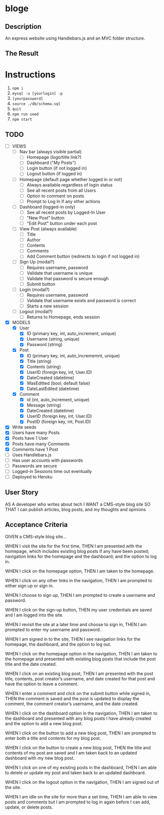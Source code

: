 # bloge

## Description
An express website using Handlebars.js and an MVC folder structure.

## The Result


# Instructions
1. `npm i`
2. `mysql -u [yourlogin] -p`
3. `[yourpassword]`
4. `source ./db/schema.sql`
5. `quit`
6. `npm run seed`
7. `npm start`


## TODO

- [ ] VIEWS
    - [ ] Nav bar (always visible partial)
        - [ ] Homepage (logo/title link?)
        - [ ] Dashboard ("My Posts")
        - [ ] Login button (if not logged in)
        - [ ] Logout button (if logged in)
    - [ ] Homepage (default page whether logged in or not)
        - [ ] Always available regardless of login status
        - [ ] See all recent posts from all Users
        - [ ] Option to comment on posts
        - [ ] Prompt to Log In if any other actions
    - [ ] Dashboard (logged-in only)
        - [ ] See all recent posts by Logged-In User
        - [ ] "New Post" button
        - [ ] "Edit Post" button under each post
    - [ ] View Post (always available)
        - [ ] Title
        - [ ] Author
        - [ ] Contents
        - [ ] Comments
        - [ ] Add Comment button (redirects to login if not logged in)
    - [ ] Sign Up (modal?)
        - [ ] Requires username, password
        - [ ] Validate that username is unique
        - [ ] Validate that password is secure enough
        - [ ] Submit button
    - [ ] Login (modal?)
        - [ ] Requires username, password
        - [ ] Validate that username exists and password is correct
        - [ ] Starts a new session
    - [ ] Logout (modal?)
        - [ ] Returns to Homepage, ends session
- [x] MODELS
    - [x] User
        - [x] ID (primary key, int, auto_increment, unique)
        - [x] Username (string, unique)
        - [x] Password (string)
    - [x] Post
        - [x] ID (primary key, int, auto_incrememnt, unique)
        - [x] Title (string)
        - [x] Contents (string)
        - [x] UserID (foreign key, int, User.ID)
        - [x] DateCreated (datetime)
        - [x] WasEditted (bool, default false)
        - [x] DateLastEdited (datetime)
    - [x] Comment
        - [x] id (int, auto_increment, unique)
        - [x] Message (string)
        - [x] DateCreated (datetime)
        - [x] UserID (foreign key, int, User.ID)
        - [x] PostID (foreign key, int, Post.ID)
- [x] Write seeds
- [x] Users have many Posts
- [x] Posts have 1 User
- [x] Posts have many Comments
- [x] Comments have 1 Post
- [ ] Uses Handlebars.js
- [ ] Has user accounts with passwords
- [ ] Passwords are secure
- [ ] Logged-in Sessions time out eventually
- [ ] Deployed to Heroku

## User Story
AS A developer who writes about tech
I WANT a CMS-style blog site
SO THAT I can publish articles, blog posts, and my thoughts and opinions

## Acceptance Criteria
GIVEN a CMS-style blog site...

WHEN I visit the site for the first time,
THEN I am presented with the homepage, which includes existing blog posts if any have been posted; navigation links for the homepage and the dashboard; and the option to log in.

WHEN I click on the homepage option,
THEN I am taken to the homepage.

WHEN I click on any other links in the navigation,
THEN I am prompted to either sign up or sign in.

WHEN I choose to sign up,
THEN I am prompted to create a username and password.

WHEN I click on the sign-up button,
THEN my user credentials are saved and I am logged into the site.

WHEN I revisit the site at a later time and choose to sign in,
THEN I am prompted to enter my username and password.

WHEN I am signed in to the site,
THEN I see navigation links for the homepage, the dashboard, and the option to log out.

WHEN I click on the homepage option in the navigation,
THEN I am taken to the homepage and presented with existing blog posts that include the post title and the date created.

WHEN I click on an existing blog post,
THEN I am presented with the post title, contents, post creator’s username, and date created for that post and have the option to leave a comment.

WHEN I enter a comment and click on the submit button while signed in,
THEN the comment is saved and the post is updated to display the comment, the comment creator’s username, and the date created.

WHEN I click on the dashboard option in the navigation,
THEN I am taken to the dashboard and presented with any blog posts I have already created and the option to add a new blog post.

WHEN I click on the button to add a new blog post,
THEN I am prompted to enter both a title and contents for my blog post.

WHEN I click on the button to create a new blog post,
THEN the title and contents of my post are saved and I am taken back to an updated dashboard with my new blog post.

WHEN I click on one of my existing posts in the dashboard,
THEN I am able to delete or update my post and taken back to an updated dashboard.

WHEN I click on the logout option in the navigation,
THEN I am signed out of the site.

WHEN I am idle on the site for more than a set time,
THEN I am able to view posts and comments but I am prompted to log in again before I can add, update, or delete posts.
